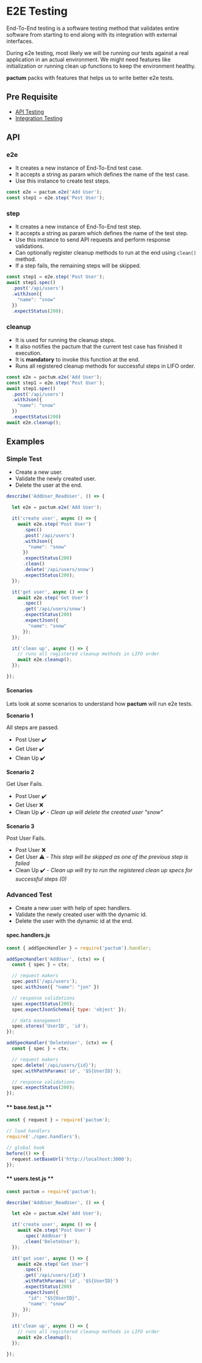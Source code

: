# E2E Testing

End-To-End testing is a software testing method that validates entire software from starting to end along with its integration with external interfaces.

During e2e testing, most likely we will be running our tests against a real application in an actual environment. We might need features like initialization or running clean up functions to keep the environment healthy.

**pactum** packs with features that helps us to write better e2e tests.

## Pre Requisite

* [API Testing](api-testing)
* [Integration Testing](integration-testing)

## API

### e2e

- It creates a new instance of End-To-End test case.
- It accepts a string as param which defines the name of the test case.
- Use this instance to create test steps.

```js
const e2e = pactum.e2e('Add User');
const step1 = e2e.step('Post User');
```

### step

- It creates a new instance of End-To-End test step.
- It accepts a string as param which defines the name of the test step.
- Use this instance to send API requests and perform response validations.
- Can optionally register cleanup methods to run at the end using `clean()` method.
- If a step fails, the remaining steps will be skipped.

```js
const step1 = e2e.step('Post User');
await step1.spec()
  .post('/api/users')
  .withJson({
    "name": "snow"
  })
  .expectStatus(200);
```

### cleanup

- It is used for running the cleanup steps.
- It also notifies the pactum that the current test case has finished it execution.
- It is **mandatory** to invoke this function at the end.
- Runs all registered cleanup methods for successful steps in LIFO order.

```js
const e2e = pactum.e2e('Add User');
const step1 = e2e.step('Post User');
await step1.spec()
  .post('/api/users')
  .withJson({
    "name": "snow"
  })
  .expectStatus(200)
await e2e.cleanup();
```

## Examples

### Simple Test

- Create a new user.
- Validate the newly created user.
- Delete the user at the end.

```js
describe('AddUser_ReadUser', () => {

  let e2e = pactum.e2e('Add User');

  it('create user', async () => {
    await e2e.step('Post User')
      .spec()
      .post('/api/users')
      .withJson({
        "name": "snow"
      })
      .expectStatus(200)
      .clean()
      .delete('/api/users/snow')
      .expectStatus(200);
  });

  it('get user', async () => {
    await e2e.step('Get User')
      .spec()
      .get('/api/users/snow')
      .expectStatus(200)
      .expectJson({
        "name": "snow"
      });
  });

  it('clean up', async () => {
    // runs all registered cleanup methods in LIFO order
    await e2e.cleanup();
  });

});
```

#### Scenarios

Lets look at some scenarios to understand how **pactum** will run e2e tests.

**Scenario 1**

All steps are passed.

- Post User ✔️
- Get User ✔️
- Clean Up ✔️

**Scenario 2**

Get User Fails.

- Post User ✔️
- Get User ❌
- Clean Up ✔️ - *Clean up will delete the created user "snow"*

**Scenario 3**

Post User Fails.

- Post User ❌
- Get User ⚠️ - *This step will be skipped as one of the previous step is failed*
- Clean Up ✔️ - *Clean up will try to run the registered clean up specs for successful steps (0)*

### Advanced Test

- Create a new user with help of spec handlers.
- Validate the newly created user with the dynamic id.
- Delete the user with the dynamic id at the end.

<!-- tabs:start -->

#### **spec.handlers.js**

```js
const { addSpecHandler } = require('pactum').handler;

addSpecHandler('AddUser', (ctx) => {
  const { spec } = ctx;

  // request makers
  spec.post('/api/users');
  spec.withJson({ "name": "jon" })

  // response validations
  spec.expectStatus(200);
  spec.expectJsonSchema({ type: 'object' });

  // data management
  spec.stores('UserID', 'id');
});

addSpecHandler('DeleteUser', (ctx) => {
  const { spec } = ctx;

  // request makers
  spec.delete('/api/users/{id}');
  spec.withPathParams('id', '$S{UserID}');

  // response validations
  spec.expectStatus(200);
});
```

#### ** base.test.js **

```js
const { request } = require('pactum');

// load handlers
require('./spec.handlers');

// global hook
before(() => {
  request.setBaseUrl('http://localhost:3000');
});
```

#### ** users.test.js **

```js
const pactum = require('pactum');

describe('AddUser_ReadUser', () => {

  let e2e = pactum.e2e('Add User');

  it('create user', async () => {
    await e2e.step('Post User')
      .spec('AddUser')
      .clean('DeleteUser');
  });

  it('get user', async () => {
    await e2e.step('Get User')
      .spec()
      .get('/api/users/{id}')
      .withPathParams('id', '$S{UserID}')
      .expectStatus(200)
      .expectJson({
        "id": "$S{UserID}",
        "name": "snow"
      });
  });

  it('clean up', async () => {
    // runs all registered cleanup methods in LIFO order
    await e2e.cleanup();
  });

});
```

<!-- tabs:end -->